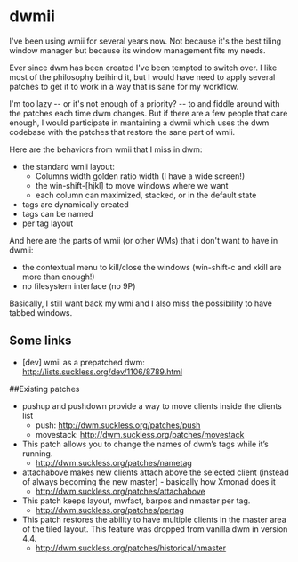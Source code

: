 dwmii
=====

I've been using wmii for several years now. Not because it's the best tiling window manager but because its window management fits my needs.

Ever since dwm has been created I've been tempted to switch over. I like most of the philosophy beihind it, but I would have need to apply several patches to get it to work in a way that is sane for my workflow.

I'm too lazy -- or it's not enough of a priority? -- to and fiddle around with the patches each time dwm changes. But if there are a few people that care enough, I would participate in mantaining a dwmii which uses the dwm codebase with the patches that restore the sane part of wmii.

Here are the behaviors from wmii that I miss in dwm:
- the standard wmii layout:
  - Columns width golden ratio width (I have a wide screen!)
  - the win-shift-[hjkl] to move windows where we want
  - each column can maximized, stacked, or in the default state
- tags are dynamically created
- tags can be named
- per tag layout

And here are the parts of wmii (or other WMs) that i don't want to have in dwmii:
- the contextual menu to kill/close the windows (win-shift-c and xkill are more than enough!)
- no filesystem interface (no 9P)

Basically, I still want back my wmi and I also miss the possibility to have tabbed windows.

## Some links
- [dev] wmii as a prepatched dwm: http://lists.suckless.org/dev/1106/8789.html

##Existing patches
- pushup and pushdown provide a way to move clients inside the clients list
  - push: http://dwm.suckless.org/patches/push
  - movestack: http://dwm.suckless.org/patches/movestack
- This patch allows you to change the names of dwm’s tags while it’s running.
  - http://dwm.suckless.org/patches/nametag
- attachabove makes new clients attach above the selected client (instead of always becoming the new master) - basically how Xmonad does it
  - http://dwm.suckless.org/patches/attachabove
- This patch keeps layout, mwfact, barpos and nmaster per tag.
  - http://dwm.suckless.org/patches/pertag
- This patch restores the ability to have multiple clients in the master area of the tiled layout. This feature was dropped from vanilla dwm in version 4.4.
  - http://dwm.suckless.org/patches/historical/nmaster
